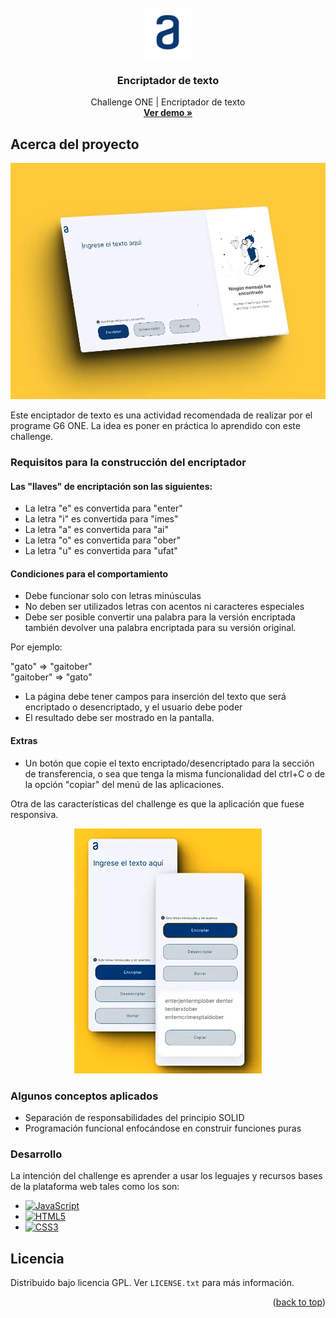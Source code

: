 <!-- PROJECT LOGO -->
<br />
<div id="encabezado" align="center">
    <img src="./assets/logoalura.svg" alt="Logo" width="80" height="80">

  <h3 align="center">Encriptador de texto</h3>

  <p align="center">
    Challenge ONE | Encriptador de texto
    <br />
    <a href="https://github.com/othneildrew/Best-README-Template"><strong>Ver demo »</strong></a>
    <br />
  </p>
</div>

<!-- ABOUT THE PROJECT -->

## Acerca del proyecto

[![Vista desktop][product-screenshot-desktop]](https://example.com)

Este enciptador de texto es una actividad recomendada de realizar por el programe G6 ONE. La idea es poner en práctica lo aprendido con este challenge.

### Requisitos para la construcción del encriptador

#### Las "llaves" de encriptación son las siguientes:

- La letra "e" es convertida para "enter"
- La letra "i" es convertida para "imes"
- La letra "a" es convertida para "ai"
- La letra "o" es convertida para "ober"
- La letra "u" es convertida para "ufat"

#### Condiciones para el comportamiento

- Debe funcionar solo con letras minúsculas
- No deben ser utilizados letras con acentos ni caracteres especiales
- Debe ser posible convertir una palabra para la versión encriptada también devolver una palabra encriptada para su versión original.

Por ejemplo:

<p>
  <div>"gato" => "gaitober"</div>
  <div>"gaitober" => "gato"</div>
</p>

- La página debe tener campos para inserción del texto que será encriptado o desencriptado, y el usuario debe poder
- El resultado debe ser mostrado en la pantalla.

#### Extras

- Un botón que copie el texto encriptado/desencriptado para la sección de transferencia, o sea que tenga la misma funcionalidad del ctrl+C o de la opción "copiar" del menú de las aplicaciones.

Otra de las características del challenge es que la aplicación que fuese responsiva.

<p align="center">
<a href="https://example.com"><img href="" src="./assets/shots_movil_so.webp"/></a>
</p>

### Algunos conceptos aplicados

- Separación de responsabilidades del principio SOLID
- Programación funcional enfocándose en construir funciones puras

### Desarrollo

La intención del challenge es aprender a usar los leguajes y recursos bases de la plataforma web tales como los son:

- [![JavaScript][JavaScript]][JavaScript-url]
- [![HTML5][HTML5]][HTML5-url]
- [![CSS3][CSS3]][CSS3-url]

<!-- LICENSE -->

## Licencia

Distribuido bajo licencia GPL. Ver `LICENSE.txt` para más información.

<p align="right">(<a href="#encabezado">back to top</a>)</p>

<!-- MARKDOWN LINKS & IMAGES -->

[JavaScript]: https://img.shields.io/badge/javascript-grey?logo=javascript
[JavaScript-url]: https://developer.mozilla.org/es/docs/Web/JavaScript
[HTML5]: https://img.shields.io/badge/html5-blue?logo=html5
[HTML5-url]: https://developer.mozilla.org/es/docs/Glossary/HTML5
[CSS3]: https://img.shields.io/badge/css3-orange?logo=css3
[CSS3-url]: https://developer.mozilla.org/es/docs/Web/CSS
[product-screenshot-desktop]: /assets/shots_so.webp
